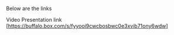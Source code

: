 Below are the links

Video Presentation link [https://buffalo.box.com/s/fyyooi9cwcbosbwc0e3xvib71ony6wdw]
